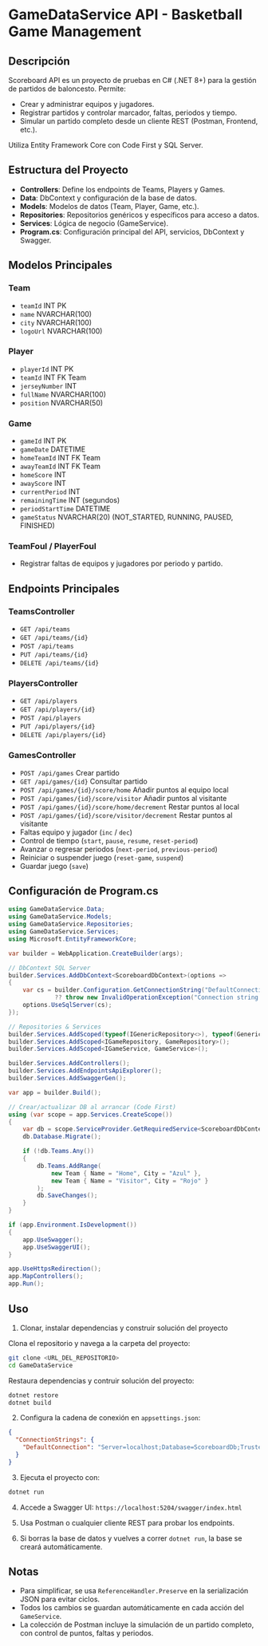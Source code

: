 
# GameDataService API - Basketball Game Management

## Descripción
Scoreboard API es un proyecto de pruebas en C# (.NET 8+) para la gestión de partidos de baloncesto. Permite:
- Crear y administrar equipos y jugadores.
- Registrar partidos y controlar marcador, faltas, periodos y tiempo.
- Simular un partido completo desde un cliente REST (Postman, Frontend, etc.).

Utiliza Entity Framework Core con Code First y SQL Server.

## Estructura del Proyecto
- **Controllers**: Define los endpoints de Teams, Players y Games.
- **Data**: DbContext y configuración de la base de datos.
- **Models**: Modelos de datos (Team, Player, Game, etc.).
- **Repositories**: Repositorios genéricos y específicos para acceso a datos.
- **Services**: Lógica de negocio (GameService).
- **Program.cs**: Configuración principal del API, servicios, DbContext y Swagger.

## Modelos Principales

### Team
- `teamId` INT PK
- `name` NVARCHAR(100)
- `city` NVARCHAR(100)
- `logoUrl` NVARCHAR(100)

### Player
- `playerId` INT PK
- `teamId` INT FK Team
- `jerseyNumber` INT
- `fullName` NVARCHAR(100)
- `position` NVARCHAR(50)

### Game
- `gameId` INT PK
- `gameDate` DATETIME
- `homeTeamId` INT FK Team
- `awayTeamId` INT FK Team
- `homeScore` INT
- `awayScore` INT
- `currentPeriod` INT
- `remainingTime` INT (segundos)
- `periodStartTime` DATETIME
- `gameStatus` NVARCHAR(20) (NOT_STARTED, RUNNING, PAUSED, FINISHED)

### TeamFoul / PlayerFoul
- Registrar faltas de equipos y jugadores por periodo y partido.

## Endpoints Principales

### TeamsController
- `GET /api/teams`
- `GET /api/teams/{id}`
- `POST /api/teams`
- `PUT /api/teams/{id}`
- `DELETE /api/teams/{id}`

### PlayersController
- `GET /api/players`
- `GET /api/players/{id}`
- `POST /api/players`
- `PUT /api/players/{id}`
- `DELETE /api/players/{id}`

### GamesController
- `POST /api/games` Crear partido
- `GET /api/games/{id}` Consultar partido
- `POST /api/games/{id}/score/home` Añadir puntos al equipo local
- `POST /api/games/{id}/score/visitor` Añadir puntos al visitante
- `POST /api/games/{id}/score/home/decrement` Restar puntos al local
- `POST /api/games/{id}/score/visitor/decrement` Restar puntos al visitante
- Faltas equipo y jugador (`inc` / `dec`)
- Control de tiempo (`start`, `pause`, `resume`, `reset-period`)
- Avanzar o regresar periodos (`next-period`, `previous-period`)
- Reiniciar o suspender juego (`reset-game`, `suspend`)
- Guardar juego (`save`)

## Configuración de Program.cs

```csharp
using GameDataService.Data;
using GameDataService.Models;
using GameDataService.Repositories;
using GameDataService.Services;
using Microsoft.EntityFrameworkCore;

var builder = WebApplication.CreateBuilder(args);

// DbContext SQL Server
builder.Services.AddDbContext<ScoreboardDbContext>(options =>
{
    var cs = builder.Configuration.GetConnectionString("DefaultConnection")
             ?? throw new InvalidOperationException("Connection string not found");
    options.UseSqlServer(cs);
});

// Repositories & Services
builder.Services.AddScoped(typeof(IGenericRepository<>), typeof(GenericRepository<>));
builder.Services.AddScoped<IGameRepository, GameRepository>();
builder.Services.AddScoped<IGameService, GameService>();

builder.Services.AddControllers();
builder.Services.AddEndpointsApiExplorer();
builder.Services.AddSwaggerGen();

var app = builder.Build();

// Crear/actualizar DB al arrancar (Code First)
using (var scope = app.Services.CreateScope())
{
    var db = scope.ServiceProvider.GetRequiredService<ScoreboardDbContext>();
    db.Database.Migrate();

    if (!db.Teams.Any())
    {
        db.Teams.AddRange(
            new Team { Name = "Home", City = "Azul" },
            new Team { Name = "Visitor", City = "Rojo" }
        );
        db.SaveChanges();
    }
}

if (app.Environment.IsDevelopment())
{
    app.UseSwagger();
    app.UseSwaggerUI();
}

app.UseHttpsRedirection();
app.MapControllers();
app.Run();
```

## Uso

1. Clonar, instalar dependencias y construir solución del proyecto

Clona el repositorio y navega a la carpeta del proyecto:

```bash
git clone <URL_DEL_REPOSITORIO>
cd GameDataService
```

Restaura dependencias y contruir solución del proyecto:

```bash
dotnet restore
dotnet build
```

2. Configura la cadena de conexión en `appsettings.json`:

```json
{
  "ConnectionStrings": {
    "DefaultConnection": "Server=localhost;Database=ScoreboardDb;Trusted_Connection=True;TrustServerCertificate=True;"
  }
}
```

3. Ejecuta el proyecto con:

```bash
dotnet run
```

4. Accede a Swagger UI: `https://localhost:5204/swagger/index.html`

5. Usa Postman o cualquier cliente REST para probar los endpoints.

6. Si borras la base de datos y vuelves a correr `dotnet run`, la base se creará automáticamente.

## Notas

- Para simplificar, se usa `ReferenceHandler.Preserve` en la serialización JSON para evitar ciclos.
- Todos los cambios se guardan automáticamente en cada acción del `GameService`.
- La colección de Postman incluye la simulación de un partido completo, con control de puntos, faltas y periodos.
